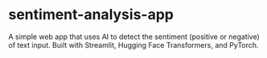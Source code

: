 # sentiment-analysis-app
A simple web app that uses AI to detect the sentiment (positive or negative) of text input. Built with Streamlit, Hugging Face Transformers, and PyTorch.
